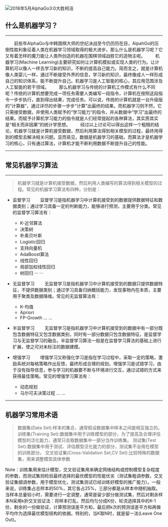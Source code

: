 ![2016年5月AlphaGo3:0大胜柯洁](https://upload-images.jianshu.io/upload_images/147042-3f4a39037297f536.jpeg?imageMogr2/auto-orient/strip%7CimageView2/2/w/1240)


## 什么是机器学习？

---

&emsp;&emsp;前些年AlphaGo与中韩围棋大师的世纪决战至今仍历历在目，AlpahGo的压倒性胜利象征着人类在机器学习领域取得的极大进步。那么什么是机器学习呢？它又有着怎样的魔力能让人类所创造的机器在围棋领域战胜它的造物主呢。
&emsp;&emsp;机器学习(Machine Learning)主要研究如何让计算机模拟或实现人类的行为。让计算机可以像人一样去学习新的知识，不断的提高自己能力。简而言之，就是计算机像人类婴儿一样，通过不断接受外界的信息，学习新的知识，最终像成人一样形成自己的知识体系，能不断提升自己。机器学习是人工智能的核心，其应用范围涉及人工智能的若干领域。
&emsp;&emsp;那么机器学习与传统的计算机工作模式有什么不同呢？传统的计算机想要完成一项任务需要人类编写一段指令，计算机在按照这段指令一步步执行，直到得出结果，完成任务。可以说，传统的计算机就是一台升级版的“计算器”，通过详尽的步骤一步步“计算”出最终的结果。而机器学习则不然，它只需接受数据，并使用人类赋予的“学习能力”的指令，并从数据中“学习”出最终的结果。而赋予计算机学习能力的指令就是人们经常提起的各种算法，其实质其实是“相关而非因果”的统计学思想。
&emsp;&emsp;经过以上讨论可以得出这样一个粗糙的结论，机器学习就是计算机接受数据，然后利用算法得到相关模型的过程，最终用得到的模型去解决相关问题。显而易见，数据是机器学习的基础，而算法才是机器学习的核心，只有通过算法，计算机才能不断利用数据不断提升自己的性能。

---

## 常见机器学习算法
---
> 机器学习就是计算机接受数据，然后利用人类编写的算法得到相关模型的过程。常见的机器学习算法有四种，分别是：
* 监督学习
&emsp;&emsp;监督学习是指机器学习中计算机接受到的数据提供数据特征和数据类别；通过学习具备一定的判断能力，能够进行预测，主要用于分类。常见的监督学习算法有：
  - K-近邻算法
  - 决策树
  -  朴素贝叶斯
  - Logistic回归
  - 支持向量机
  - AdaBoost算法
  - 线性回归
  - 局部加权线性回归
  - 树回归
    ··· ···

* 无监督学习
&emsp;&emsp;无监督学习是指机器学习中计算机接受到的数据只提供数据特征，不提供数据类别；通过学习具备归纳概括能力，发现事物内在本质，主要用于聚类及数据降维。常见的无监督算法有：
  - K-均值
  - Apriori
  - FP-Growth
   ... ...
* 半监督学习
&emsp;&emsp;无监督学习是指机器学习中计算机接受到的数据中有一部分既包含数据特征又包含数据类别，同时有一部分数据只包含数据特征，是监督学习与无监督学习的融合。半监督学习算法一般是在监督学习算法的基础上进行扩展，使之可对未标注的数据建模。
* 增强学习
&emsp;&emsp;增强学习又称强化学习是指在学习过程中，采取一定的策略，激励系统对每格策略作出反馈，最终形成合理的规划。增强学习是试错学习，由于没有指导信息，参与学习的机器要不断与环境进行交互，通过试错的方式来获得最佳策略。常见的增强学习算法有：
  - 动态规划
  - 马尔可夫决策过程
   ... ...
---
## 机器学习常用术语
> 数据集(Data Set):样本的集合，通常假设数据集中样本之间是相互独立的。
> 训练集(Training Set):数据集中用于训练模型的部分，为了提高及合理评估模型的泛化能力，通常只会取数据集中一部分当作训练集。
> 测试集(Test Set):数据集中用于测试、评估模型泛化能力的部分，测试集不会用在模型的训练部分。
> 交叉验证集(Cross-Validation Set,CV Set):比较特殊的数据集，用来调整模型具体参数

Note：训练集用来估计模型，交叉验证集用来确定网络结构或控制模型复杂程度的参数，而测试集则检验最终选择的最优模型的性能优劣（测试集粗调参数，交叉验证集细调参数，用于模型优化，测试集测试已经训练好模型的推广能力）。一般来说，训练集占总样本的50%，其它各占25%，三部分都是从样本中随机抽取。当样本总量较小时，需要进行一定调整，通常是留少部分做测试集，然后对剩余样本N采用k折交叉验证法：将样本打乱，然后均匀分成K份，轮流选择其中的K-1份，剩余的一份做验证，计算预测误差平方和，最后把k次的预测误差平方和再做平均作为选择最优模型结构的依据。特别的，当K取N时，就是留一法(Leave One Out)。
      